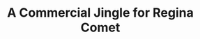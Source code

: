 ---
title: A Commercial Jingle for Regina Comet
poster: regina-comet.jpg
header: regina-comet-header.jpg
description: Two nobodies with a dream. One pop star with a phone. This is their calling.
theater: DR2 Theater
original_preview: '2021-09-17'
original_opening: '2021-09-27'
preview: '2021-09-17'
opening: '2021-09-27'
tonyaward: false
criticspick: false
tags: 
  - Musical
  - Off Broadway
trailer: 'https://www.youtube.com/watch?v=1IgUukQASzc'
website: 'https://reginacomet.com'
tickets:
  - highlight: false
    info: 'A digital lottery for $39 tickets will be available via www.ReginaComet.com, the lottery will be available for select performances. Lottery opens the day before the performance at 10:00AM and winners will be drawn two hours before the performance. Winners will have 90 minutes to pay for the tickets by visiting the box office with a credit card. Tickets will be held at the box office.'
    title: $39 Lottery
    type: digitalLottery
  - highlight: false
    info: 'https://www.telecharge.com/Off-Broadway/A-Commercial-Jingle-For-Regina-Comet'
    title: $59+ Tickets
    type: regular
---
